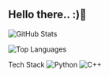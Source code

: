 ## Hello there.. :)👋

![GitHub Stats](https://github-readme-stats.vercel.app/api?username=Ayushii-uniyal&show_icons=true&theme=dark)

![Top Languages](https://github-readme-stats.vercel.app/api/top-langs/?username=Ayushii-uniyal&layout=compact&theme=dark)

Tech Stack 
![Python](https://img.shields.io/badge/Python-Intermediate-blue)
![C++](https://img.shields.io/badge/C++-Advanced-blue)



<!--
**Ayushii-uniyal/Ayushii-uniyal** is a ✨ _special_ ✨ repository because its `README.md` (this file) appears on your GitHub profile.

Here are some ideas to get you started:

- 🔭 I’m currently working on ...
- 🌱 I’m currently learning ...
- 👯 I’m looking to collaborate on ...
- 🤔 I’m looking for help with ...
- 💬 Ask me about ...
- 📫 How to reach me: ...
- 😄 Pronouns: ...
- ⚡ Fun fact: ...
-->
